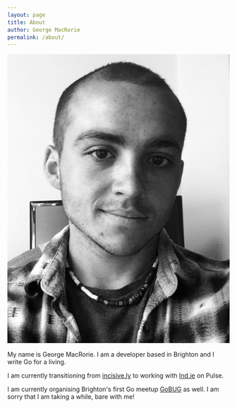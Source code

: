 ```yaml
---
layout: page
title: About
author: George MacRorie
permalink: /about/
---
```


![George MacRorie](/assets/me.jpg)

My name is George MacRorie. I am a developer based in Brighton and I write Go for a living.

I am currently transitioning from [incisive.ly](http://incisive.ly) to working with [Ind.ie](http://ind.ie) on Pulse.

I am currently organising Brighton's first Go meetup [GoBUG](http://gobug.me) as well. I am sorry that I am taking a while, bare with me!
